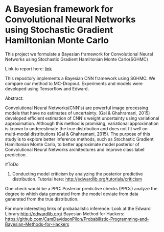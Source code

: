 # A Bayesian framework for Convolutional Neural Networks using Stochastic Gradient Hamiltonian Monte Carlo

This project we formulate a Bayesian framework for Convolutional Neural Networks using Stochastic Gradient Hamiltonian Monte Carlo(SGHMC)



Link to report here: [link](https://github.com/interactivetech/BayesianCNN-SGHMC.git)

This repository implements a Bayesian CNN framework using SGHMC. We compare our method to MC-Dropout. Experiments and models were developed using Tensorflow and Edward. 

Abstract:

Convolutional Neural Networks(CNN's) are powerful image processing models that have no estimates of uncertainty. (Gal & Ghahramani, 2015) developed efficient estimation of CNN's weight uncertainty using variational approximation. Although this method is promising, variational approximation is known to underestimate the true distribution and does not fit well on multi-modal distributions (Gal & Ghahramani, 2015). The purpose of this study is to explore better inference methods, such as Stochastic Gradient Hamiltonian Monte Carlo, to better approximate model posterior of Convolutional Neural Networks architectures and improve class label prediction.

#ToDo

1. Conducting model criticism by analyzing the posterior predictive distribution. Tutorial here: http://edwardlib.org/tutorials/criticism

One check would be a PPC: Posterior predictive checks (PPCs) analyze the degree to which data generated from the model deviate from data generated from the true distribution. 

For more interesting links of probabalistic inference:
Look at the Edward Library:http://edwardlib.org/
Bayesian Method for Hackers: https://github.com/CamDavidsonPilon/Probabilistic-Programming-and-Bayesian-Methods-for-Hackers
